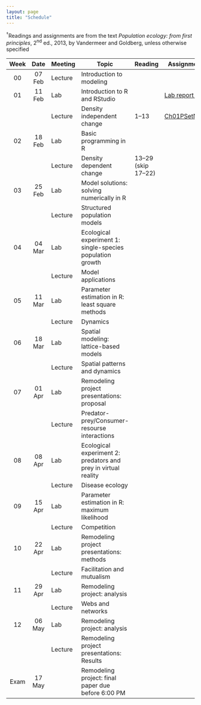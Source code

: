 ```yaml
---
layout: page
title: "Schedule"
---
```


<style>
.content {
  padding-top:    4rem;
  padding-bottom: 4rem;
}

@media (min-width: 48em) {
  .content {
​    max-width: 50rem;
​    margin-left: 16rem;
​    margin-right: 2rem;
  }
}

@media (min-width: 64em) {
  .content {
​    margin-left: 18rem;
​    margin-right: 4rem;
  }
}
</style>

<sup>&#8224;</sup>Readings and assignments are from the text *Population ecology: from first principles*, 2<sup>nd</sup> ed., 2013, by Vandermeer and Goldberg, unless otherwise specified

Week |  Date  | Meeting |     Topic                                                      | Reading           | Assignments | Misc.       |
:---:|:------:|---------|----------------------------------------------------------------|-------------------|-------------|-------------|
00   | 07 Feb | Lecture | Introduction to modeling                                       |                   |             | |
01   | 11 Feb |   Lab   | Introduction to R and RStudio                                  |                   |[Lab report 1](../Assignments/LabReports/LabReport_1.html) | [IntroToR](../Presentations/Lab01_IntroToR.html) |
     |        | Lecture | Density independent change                                     | 1–13              |[Ch01PSetNotes](../Assignments/LectureProblemSets/Ch01_ProblemNotes.html) | |
02   | 18 Feb |   Lab   | Basic programming in R                                         |                   |             | |
     |        | Lecture | Density dependent change                                       | 13–29 (skip 17–22)|             | |
03   | 25 Feb |   Lab   | Model solutions: solving numerically in R                      |                   |             | |
     |        | Lecture | Structured population models                                   |                   |             | |
04   | 04 Mar |   Lab   | Ecological experiment 1: single-species population growth      |                   |             | |
     |        | Lecture | Model applications                                             |                   |             | |
05   | 11 Mar |   Lab   | Parameter estimation in R: least square methods                |                   |             | |
     |        | Lecture | Dynamics                                                       |                   |             | |
06   | 18 Mar |   Lab   | Spatial modeling: lattice-based models                         |                   |             | |
     |        | Lecture | Spatial patterns and dynamics                                  |                   |             | |
07   | 01 Apr |   Lab   | Remodeling project presentations: proposal                     |                   |             | |
     |        | Lecture | Predator-prey/Consumer-resourse interactions                   |                   |             | |
08   | 08 Apr |   Lab   | Ecological experiment 2: predators and prey in virtual reality |                   |             | |
     |        | Lecture | Disease ecology		           	                             |                   |             | |
09   | 15 Apr |   Lab   | Parameter estimation in R: maximum likelihood                  |                   |             | |
     |        | Lecture | Competition  				                                     |                   |             | |
10   | 22 Apr |   Lab   | Remodeling project presentations: methods                      |                   |             | |
     |        | Lecture | Facilitation and mutualism                                     |                   |             | |
11   | 29 Apr |   Lab   | Remodeling project: analysis                                   |                   |             | |
     |        | Lecture | Webs and networks                        		                 |                   |             | |
12   | 06 May |   Lab   | Remodeling project: analysis                                   |                   |             | |
     |        | Lecture | Remodeling project presentations: Results                      |                   |             | |
Exam | 17 May |         | Remodeling project: final paper due before 6:00 PM             |                   |             | |
